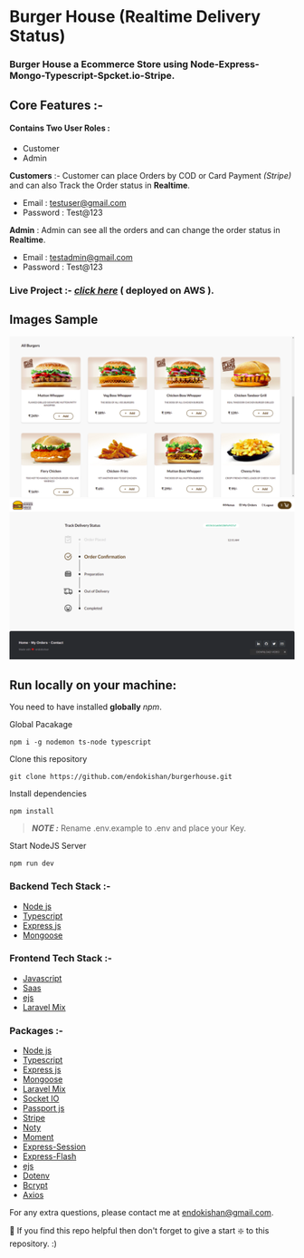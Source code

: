 # Burger House (Realtime Delivery Status)

### Burger House a Ecommerce Store using Node-Express-Mongo-Typescript-Spcket.io-Stripe.

## Core Features :-

#### Contains Two User Roles : 
- Customer 
- Admin

 __Customers__ :- Customer can place Orders by COD or Card Payment _(Stripe)_ and can also Track the Order status in __Realtime__.
- Email : testuser@gmail.com 
- Password : Test@123

__Admin__ : Admin can see all the orders and can change the order status in __Realtime__.
- Email : testadmin@gmail.com
- Password : Test@123

### __Live Project__ :-  <a href="http://3.17.207.4/"> <i>click here</i></a> ( deployed on AWS ).

## Images Sample 

<img src="img/Home2.png" width="650" height="auto"/>
  <br>
<img src="img/Track.png" width="650" height="auto"/>


## Run locally on your machine:
You need to have installed __globally__  _npm_.

Global Pacakage
``` shell
npm i -g nodemon ts-node typescript
```

Clone this repository
``` shell
git clone https://github.com/endokishan/burgerhouse.git
```

Install dependencies
``` shell
npm install
```

> **_NOTE :_**  Rename .env.example to .env and place your Key.


Start NodeJS Server 
``` shell
npm run dev
```


### Backend Tech Stack :- 
- [Node js](https://nodejs.org/en/)
- [Typescript](https://www.typescriptlang.org/)
- [Express js](https://expressjs.com/)
- [Mongoose](https://www.mongodb.com/)

### Frontend Tech Stack :- 
- [Javascript](https://www.javascript.com/)
- [Saas](https://sass-lang.com/)
- [ejs](https://ejs.co/)
- [Laravel Mix](https://laravel-mix.com/)

### Packages :- 
- [Node js](https://nodejs.org/en/)
- [Typescript](https://www.typescriptlang.org/)
- [Express js](https://expressjs.com/)
- [Mongoose](https://www.mongodb.com/)
- [Laravel Mix](https://laravel-mix.com/)
- [Socket IO](https://socket.io/)
- [Passport js](http://www.passportjs.org/)
- [Stripe](https://stripe.com/en-in)
- [Noty](https://www.npmjs.com/package/noty)
- [Moment](https://momentjs.com/)
- [Express-Session](https://www.npmjs.com/package/express-session)
- [Express-Flash](https://www.npmjs.com/package/express-flash)
- [ejs](https://ejs.co/)
- [Dotenv](https://www.npmjs.com/package/dotenv)
- [Bcrypt](https://www.npmjs.com/package/bcrypt)
- [Axios](https://www.npmjs.com/package/axios)



For any extra questions, please contact me at endokishan@gmail.com. 

🙏 If you find this repo helpful then don't forget to give a start ❇️ to this repository. :)


